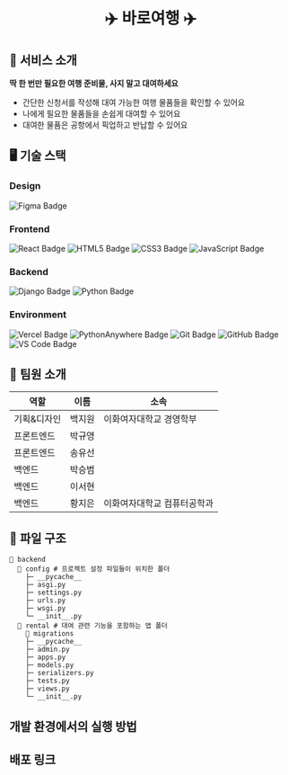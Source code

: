 <div align="center"> <h1>✈️ 바로여행 ✈️</h1></div>

## 🌱 서비스 소개
**딱 한 번만 필요한 여행 준비물, 사지 말고 대여하세요**
- 간단한 신청서를 작성해 대여 가능한 여행 물품들을 확인할 수 있어요
- 나에게 필요한 물품들을 손쉽게 대여할 수 있어요
- 대여한 물품은 공항에서 픽업하고 반납할 수 있어요

## 🖥️ 기술 스택

### Design
<img src='https://img.shields.io/badge/figma-%23F24E1E.svg?style=for-the-badge&logo=figma&logoColor=white' alt='Figma Badge' />

### Frontend
<img src='https://img.shields.io/badge/react-%2320232a.svg?style=for-the-badge&logo=react&logoColor=%2361DAFB' alt='React Badge' /> <img src='https://img.shields.io/badge/html5-%23E34F26.svg?style=for-the-badge&logo=html5&logoColor=white' alt='HTML5 Badge' /> <img src='https://img.shields.io/badge/css3-%231572B6.svg?style=for-the-badge&logo=css3&logoColor=white' alt='CSS3 Badge' /> <img src='https://img.shields.io/badge/javascript-%23323330.svg?style=for-the-badge&logo=javascript&logoColor=%23F7DF1E' alt='JavaScript Badge' />

### Backend
<img src='https://img.shields.io/badge/django-%23092E20.svg?style=for-the-badge&logo=django&logoColor=white' alt='Django Badge' /> <img src='https://img.shields.io/badge/python-3670A0?style=for-the-badge&logo=python&logoColor=ffdd54' alt='Python Badge' />

### Environment
<img src='https://img.shields.io/badge/vercel-%23000000.svg?style=for-the-badge&logo=vercel&logoColor=white' alt='Vercel Badge' /> <img src='https://img.shields.io/badge/pythonanywhere-%232F9FD7.svg?style=for-the-badge&logo=pythonanywhere&logoColor=151515' alt='PythonAnywhere Badge' />  <img src='https://img.shields.io/badge/git-%23F05033.svg?style=for-the-badge&logo=git&logoColor=white' alt='Git Badge' /> <img src='https://img.shields.io/badge/github-%23121011.svg?style=for-the-badge&logo=github&logoColor=white' alt='GitHub Badge' /> <img src='https://img.shields.io/badge/Visual%20Studio%20Code-0078d7.svg?style=for-the-badge&logo=visual-studio-code&logoColor=white' alt='VS Code Badge' /> 



## 🦁 팀원 소개

|역할|이름|소속|
|------|---|---|
|기획&디자인|백지원|이화여자대학교 경영학부|
|프론트엔드|박규영| |
|프론트엔드|송유선| |
|백엔드|박승범| |
|백엔드|이서현| |
|백엔드|황지은|이화여자대학교 컴퓨터공학과|

## 🍡 파일 구조

```plaintext
📂 backend
  📂 config # 프로젝트 설정 파일들이 위치한 폴더
    ├─ __pycache__
    ├─ asgi.py
    ├─ settings.py
    ├─ urls.py
    ├─ wsgi.py
    └─ __init__.py
  📂 rental # 대여 관련 기능을 포함하는 앱 폴더
    📂 migrations
    ├─ __pycache__
    ├─ admin.py
    ├─ apps.py
    ├─ models.py
    ├─ serializers.py
    ├─ tests.py
    ├─ views.py
    └─ __init__.py
```

## 개발 환경에서의 실행 방법

## 배포 링크 
